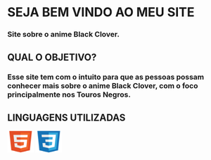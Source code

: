 <h1>SEJA BEM VINDO AO MEU SITE</h1>
<h3>Site sobre o anime Black Clover.</h3>

<h2>QUAL O OBJETIVO?</h2>
<h3>Esse site tem com o intuito para que as pessoas possam conhecer mais sobre o anime Black Clover, 
  com o foco principalmente nos Touros Negros.
</h3>

<h2>LINGUAGENS UTILIZADAS</h2>
<div>
  <img align="center" alt="HTML" height="50" width="60" src="https://raw.githubusercontent.com/devicons/devicon/master/icons/html5/html5-original.svg">
  <img align="center" alt="CSS" height="50" width="60" src="https://raw.githubusercontent.com/devicons/devicon/master/icons/css3/css3-original.svg">
</div>
